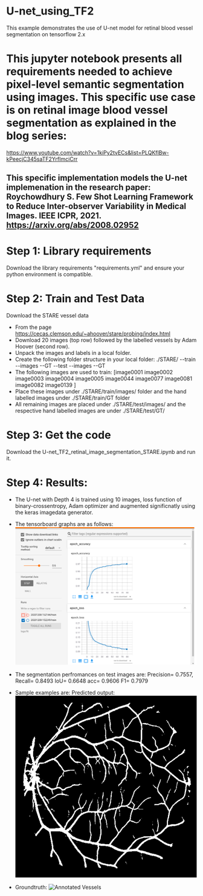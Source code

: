 # U-net_using_TF2
This example demonstrates the use of U-net model for retinal blood vessel segmentation on tensorflow 2.x

# This jupyter notebook presents all requirements needed to achieve pixel-level semantic segmentation using images. This specific use case is on retinal image blood vessel segmentation as explained in the blog series:
https://www.youtube.com/watch?v=1kiPy2tvECs&list=PLQKflBw-kPeecjC345saTF2YrfImciCrr

## This specific implementation models the U-net implemenation in the research paper: Roychowdhury S. Few Shot Learning Framework to Reduce Inter-observer Variability in Medical Images. IEEE ICPR, 2021. https://arxiv.org/abs/2008.02952  

# Step 1: Library requirements
Download the library requirements "requirements.yml" and ensure your python environment is compatible.

# Step 2: Train and Test Data
Download the STARE vessel data 
* From the page https://cecas.clemson.edu/~ahoover/stare/probing/index.html
* Download 20 images (top row) followed by the labelled vessels by Adam Hoover (second row). 
* Unpack the images and labels in a local folder.
* Create the following folder structure in your local folder:
    ./STARE/
      --train
          --images
          --GT
      --test
          --images
          --GT
 * The following images are used to train: [image0001	image0002	image0003	image0004	image0005	image0044	image0077	image0081	image0082	image0139 ]
* Place these images under ./STARE/train/images/ folder and the hand labelled images under ./STARE/train/GT folder
* All remaining images are placed under ./STARE/test/images/ and the respective hand labelled images are under ./STARE/test/GT/
 
 # Step 3: Get the code
 Download the U-net_TF2_retinal_image_segmentation_STARE.ipynb and run it.
 
 # Step 4: Results:
 * The U-net with Depth 4 is trained using 10 images, loss function of binary-crossentropy, Adam optimizer and augmented significnatly using the keras imagedata generator.
 * The tensorboard graphs are as follows:
 ![Tensorboard losses after 80 epochs](images/tensorboard.png)
 
 * The segmentation perfromances on test images are: 
 Precision= 0.7557, Recall= 0.8493 IoU= 0.6648 acc= 0.9606 F1= 0.7979
 
 * Sample examples are:
 Predicted output:  ![Predicted blood vessels](images/pred.png)
 
 * Groundtruth: ![Annotated Vessels](images/GT.png)

          
          
      

